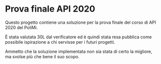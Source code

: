 # Prova finale API 2020

Questo progetto contiene una soluzione per la prova finale del corso di API 2020 del PoliMi.

È stata valutata 30L dal verificatore ed è quindi stata resa pubblica come possibile ispirazione a chi servisse per i futuri progetti.

Ammetto che la soluzione implementata non sia stata di certo la migliore, ma svolse più che bene il suo scopo.

